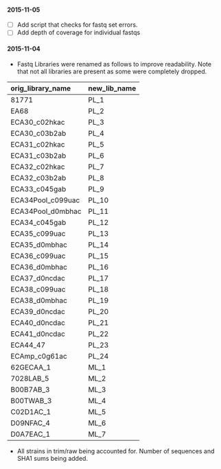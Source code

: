
#### 2015-11-05

* [ ] Add script that checks for fastq set errors.
* [ ] Add depth of coverage for individual fastqs

#### 2015-11-04

* Fastq Libraries were renamed as follows to improve readability. Note that not all libraries are present as some were completely dropped. 

| orig_library_name   | new_lib_name   |
|:--------------------|:---------------|
| 81771               | PL_1           |
| EA68                | PL_2           |
| ECA30_c02hkac       | PL_3           |
| ECA30_c03b2ab       | PL_4           |
| ECA31_c02hkac       | PL_5           |
| ECA31_c03b2ab       | PL_6           |
| ECA32_c02hkac       | PL_7           |
| ECA32_c03b2ab       | PL_8           |
| ECA33_c045gab       | PL_9           |
| ECA34Pool_c099uac   | PL_10          |
| ECA34Pool_d0mbhac   | PL_11          |
| ECA34_c045gab       | PL_12          |
| ECA35_c099uac       | PL_13          |
| ECA35_d0mbhac       | PL_14          |
| ECA36_c099uac       | PL_15          |
| ECA36_d0mbhac       | PL_16          |
| ECA37_d0ncdac       | PL_17          |
| ECA38_c099uac       | PL_18          |
| ECA38_d0mbhac       | PL_19          |
| ECA39_d0ncdac       | PL_20          |
| ECA40_d0ncdac       | PL_21          |
| ECA41_d0ncdac       | PL_22          |
| ECA44_47            | PL_23          |
| ECAmp_c0g61ac       | PL_24          |
| 62GECAA_1           | ML_1           |
| 7028LAB_5           | ML_2           |
| B00B7AB_3           | ML_3           |
| B00TWAB_3           | ML_4           |
| C02D1AC_1           | ML_5           |
| D09NFAC_4           | ML_6           |
| D0A7EAC_1           | ML_7           |

* All strains in trim/raw being accounted for. Number of sequences and SHA1 sums being added.